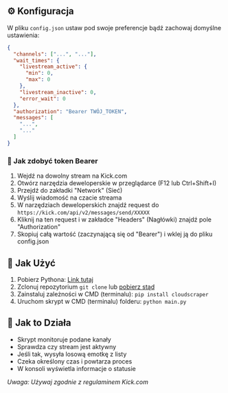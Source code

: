 ## ⚙️ Konfiguracja

W pliku `config.json` ustaw pod swoje preferencje bądź zachowaj domyślne ustawienia:

```json
{
  "channels": ["...", "..."],
  "wait_times": {
    "livestream_active": {
      "min": 0,
      "max": 0
    },
    "livestream_inactive": 0,
    "error_wait": 0
  },
  "authorization": "Bearer TWÓJ_TOKEN",
  "messages": [
    "...",
    "..."
  ]
}
```

### 🔑 Jak zdobyć token Bearer

1. Wejdź na dowolny stream na Kick.com
2. Otwórz narzędzia deweloperskie w przeglądarce (F12 lub Ctrl+Shift+I)
3. Przejdź do zakładki "Network" (Sieć)
4. Wyślij wiadomość na czacie streama
5. W narzędziach deweloperskich znajdź request do `https://kick.com/api/v2/messages/send/XXXXX`
6. Kliknij na ten request i w zakładce "Headers" (Nagłówki) znajdź pole "Authorization"
7. Skopiuj całą wartość (zaczynającą się od "Bearer") i wklej ją do pliku config.json

## 🚀 Jak Użyć

1. Pobierz Pythona: [Link tutaj](https://www.python.org/downloads/)
2. Zclonuj repozytorium `git clone` lub [pobierz stąd](https://github.com/blazejszhxk/kick-auto-points-collector/archive/refs/heads/main.zip)
3. Zainstaluj zależności w CMD (terminalu): `pip install cloudscraper`
4. Uruchom skrypt w CMD (terminalu) folderu: `python main.py`

## 📝 Jak to Działa

- Skrypt monitoruje podane kanały 
- Sprawdza czy stream jest aktywny
- Jeśli tak, wysyła losową emotkę z listy
- Czeka określony czas i powtarza proces
- W konsoli wyświetla informacje o statusie


*Uwaga: Używaj zgodnie z regulaminem Kick.com*


